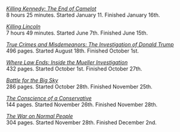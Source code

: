 <!--
.. title: 2020 Books I've Read
.. slug: books-ive-read
.. date: 2020-01-01 16:08:51 UTC-06:00
.. tags: 
.. category:  books
.. link: 
.. description: "A list of the books I have read (or listened to) in 2020." 
.. type: text
-->

<a href="https://www.goodreads.com/book/show/13538641-killing-kennedy" target="_blank">*Killing Kennedy: The End of Camelot*</a><br>
8 hours 25 minutes. Started January 11. Finished January 16th.

<a href="https://www.goodreads.com/book/show/10587120-killing-lincoln" target="_blank">*Killing Lincoln*</a><br>
7 hours 49 minutes. Started June 7th. Finished June 15th.

<a href="https://www.goodreads.com/book/show/52836282-true-crimes-and-misdemeanors" target="_blank">*True Crimes and Misdemeanors: The Investigation of Donald Trump*</a><br>
496 pages. Started August 18th. Finished October 1st.

<a href="https://www.goodreads.com/book/show/54545843-where-law-ends" target="_blank">*Where Law Ends: Inside the Mueller Investigation*</a><br>
432 pages. Started October 1st. Finished October 27th.

<a href="https://www.goodreads.com/book/show/24583081-battle-for-the-big-sky" target="_blank">*Battle for the Big Sky*</a><br>
286 pages. Started October 28th. Finished November 25th.

<a href="https://www.goodreads.com/book/show/244909.The_Conscience_of_a_Conservative" target="_blank">*The Conscience of a Conservative*</a><br>
144 pages. Started November 26th. Finished November 28th.

<a href="https://www.goodreads.com/book/show/36204293-the-war-on-normal-people" target="_blank">*The War on Normal People*</a><br>
304 pages. Started November 28th. Finished December 2nd.
